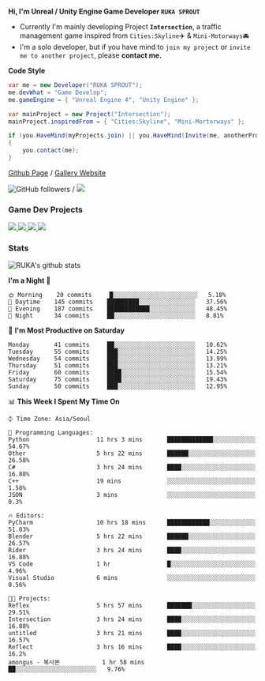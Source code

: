 **Hi, I'm Unreal / Unity Engine Game Developer `RUKA SPROUT`**

- Currently I'm mainly developing Project **`Intersection`**, a traffic management game inspired from `Cities:Skyline`✈️ & `Mini-Motorways`🚘
- I'm a solo developer, but if you have mind to `join my project` or `invite me to another project`, please **contact me.**

**Code Style**

```csharp
var me = new Developer("RUKA SPROUT");
me.devWhat = "Game Develop";
me.gameEngine = { "Unreal Engine 4", "Unity Engine" };
```

```csharp
var mainProject = new Project("Intersection");
mainProject.inspiredFrom = { "Cities:Skyline", "Mini-Mortorways" };

if (you.HaveMind(myProjects.join) || you.HaveMind(Invite(me, anotherProject)))
{
    you.contact(me);
}
```

[Github Page](https://lutca1320.github.io/) / [Gallery Website](https://rukasp.xyz/)

![GitHub followers](https://img.shields.io/github/followers/lutca1320?label=Follow&style=social) / [![](https://img.shields.io/badge/Gmail-lutca1320%40gmail.com-blue)](mailto:lutca1320@gmail.com)

### Game Dev Projects

<a href="https://github.com/lutca1320/Intersection">
  <img src="https://github-readme-stats.vercel.app/api/pin/?username=lutca1320&repo=Intersection" />
</a>
<a href="https://github.com/lutca1320/Together">
  <img src="https://github-readme-stats.vercel.app/api/pin/?username=lutca1320&repo=Together" />
</a>
<a href="https://github.com/lutca1320/Reversi">
  <img src="https://github-readme-stats.vercel.app/api/pin/?username=lutca1320&repo=Reversi" />
</a>
<a href="https://github.com/lutca1320/Knight">
  <img src="https://github-readme-stats.vercel.app/api/pin/?username=lutca1320&repo=Knight" />
</a>


### Stats

![RUKA's github stats](https://github-readme-stats.vercel.app/api?username=lutca1320&show_icons=true&include_all_commits=true&count_private=true&hide=contribs,prs)

<!--START_SECTION:waka-->
**I'm a Night 🦉** 

```text
🌞 Morning    20 commits     █░░░░░░░░░░░░░░░░░░░░░░░░   5.18% 
🌆 Daytime    145 commits    █████████░░░░░░░░░░░░░░░░   37.56% 
🌃 Evening    187 commits    ████████████░░░░░░░░░░░░░   48.45% 
🌙 Night      34 commits     ██░░░░░░░░░░░░░░░░░░░░░░░   8.81%

```
📅 **I'm Most Productive on Saturday** 

```text
Monday       41 commits     ██░░░░░░░░░░░░░░░░░░░░░░░   10.62% 
Tuesday      55 commits     ███░░░░░░░░░░░░░░░░░░░░░░   14.25% 
Wednesday    54 commits     ███░░░░░░░░░░░░░░░░░░░░░░   13.99% 
Thursday     51 commits     ███░░░░░░░░░░░░░░░░░░░░░░   13.21% 
Friday       60 commits     ████░░░░░░░░░░░░░░░░░░░░░   15.54% 
Saturday     75 commits     ████░░░░░░░░░░░░░░░░░░░░░   19.43% 
Sunday       50 commits     ███░░░░░░░░░░░░░░░░░░░░░░   12.95%

```


📊 **This Week I Spent My Time On** 

```text
⌚︎ Time Zone: Asia/Seoul

💬 Programming Languages: 
Python                   11 hrs 3 mins       █████████████░░░░░░░░░░░░   54.67% 
Other                    5 hrs 22 mins       ██████░░░░░░░░░░░░░░░░░░░   26.58% 
C#                       3 hrs 24 mins       ████░░░░░░░░░░░░░░░░░░░░░   16.88% 
C++                      19 mins             ░░░░░░░░░░░░░░░░░░░░░░░░░   1.58% 
JSON                     3 mins              ░░░░░░░░░░░░░░░░░░░░░░░░░   0.3%

🔥 Editors: 
PyCharm                  10 hrs 18 mins      ████████████░░░░░░░░░░░░░   51.03% 
Blender                  5 hrs 22 mins       ██████░░░░░░░░░░░░░░░░░░░   26.57% 
Rider                    3 hrs 24 mins       ████░░░░░░░░░░░░░░░░░░░░░   16.88% 
VS Code                  1 hr                █░░░░░░░░░░░░░░░░░░░░░░░░   4.96% 
Visual Studio            6 mins              ░░░░░░░░░░░░░░░░░░░░░░░░░   0.56%

🐱‍💻 Projects: 
Reflex                   5 hrs 57 mins       ███████░░░░░░░░░░░░░░░░░░   29.51% 
Intersection             3 hrs 24 mins       ████░░░░░░░░░░░░░░░░░░░░░   16.88% 
untitled                 3 hrs 21 mins       ████░░░░░░░░░░░░░░░░░░░░░   16.57% 
Reflect                  3 hrs 16 mins       ████░░░░░░░░░░░░░░░░░░░░░   16.2% 
amongus - 복사본            1 hr 58 mins        ██░░░░░░░░░░░░░░░░░░░░░░░   9.76%

```


<!--END_SECTION:waka-->

